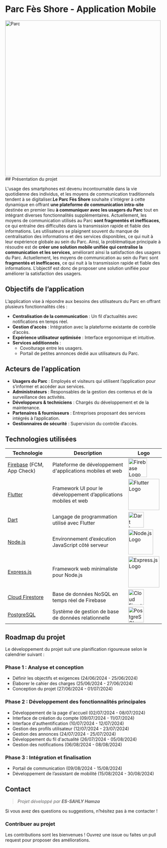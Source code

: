 # Parc Fès Shore - Application Mobile
<img src="D:\test\pictutes\Fes-shoreFinale.jpg" alt="Parc" width="500"/>
## Présentation du projet

L'usage des smartphones est devenu incontournable dans la vie quotidienne des individus, et les moyens de communication traditionnels tendent à se digitaliser.**Le Parc Fès Shore** souhaite s'intégrer à cette dynamique en offrant **une plateforme de communication intra-site** destinée en premier lieu **à communiquer avec les usagers du Parc** tout en intégrant diverses fonctionnalités supplémentaires. Actuellement, les moyens de communication utilisés au Parc **sont fragmentés et inefficaces**, ce qui entraîne des difficultés dans la transmission rapide et fiable des informations. Les utilisateurs se plaignent souvent du manque de centralisation des informations et des services disponibles, ce qui nuit à leur expérience globale au sein du Parc. Ainsi, la problématique principale à résoudre est de **créer une solution mobile unifiée qui centralise la communication et les services**, améliorant ainsi la satisfaction des usagers du Parc. Actuellement, les moyens de communication au sein du Parc sont **fragmentés et inefficaces**, ce qui nuit à la transmission rapide et fiable des informations. L’objectif est donc de proposer une solution unifiée pour améliorer la satisfaction des usagers.

## Objectifs de l’application

L’application vise à répondre aux besoins des utilisateurs du Parc en offrant plusieurs fonctionnalités clés :

- **Centralisation de la communication** : Un fil d’actualités avec notifications en temps réel.
- **Gestion d’accès** : Intégration avec la plateforme existante de contrôle d’accès.
- **Expérience utilisateur optimisée** : Interface ergonomique et intuitive.
- **Services additionnels** :
  - Covoiturage entre les usagers.
  - Portail de petites annonces dédié aux utilisateurs du Parc.

## Acteurs de l’application

- **Usagers du Parc** : Employés et visiteurs qui utilisent l’application pour s’informer et accéder aux services.  
- **Administrateurs** : Responsables de la gestion des contenus et de la surveillance des activités.  
- **Développeurs & techniciens** : Chargés du développement et de la maintenance.  
- **Partenaires & fournisseurs** : Entreprises proposant des services intégrés à l’application.  
- **Gestionnaires de sécurité** : Supervision du contrôle d’accès.  

## Technologies utilisées

| Technologie | Description | Logo |
|------------|------------|------|
| [Firebase](https://firebase.google.com/) (FCM, App Check) | Plateforme de développement d'applications mobiles et web | <img src="https://firebase.google.com/downloads/brand-guidelines/PNG/logo-logomark.png" alt="Firebase Logo" width="60"/> |
| [Flutter](https://flutter.dev/) | Framework UI pour le développement d’applications mobiles et web | <img src="https://upload.wikimedia.org/wikipedia/commons/1/17/Google-flutter-logo.png" alt="Flutter Logo" width="100"/> |
| [Dart](https://dart.dev/) | Langage de programmation utilisé avec Flutter | <img src="https://upload.wikimedia.org/wikipedia/commons/7/7e/Dart-logo.png" alt="Dart Logo" width="50"/> |
| [Node.js](https://nodejs.org/) | Environnement d’exécution JavaScript côté serveur | <img src="https://upload.wikimedia.org/wikipedia/commons/d/d9/Node.js_logo.svg" alt="Node.js Logo" width="80"/> |
| [Express.js](https://expressjs.com/) | Framework web minimaliste pour Node.js | <img src="https://upload.wikimedia.org/wikipedia/commons/6/64/Expressjs.png" alt="Express.js Logo" width="100"/> |
| [Cloud Firestore](https://firebase.google.com/docs/firestore) | Base de données NoSQL en temps réel de Firebase | <img src="https://firebase.google.com/downloads/brand-guidelines/PNG/logo-logomark.png" alt="Cloud Firestore Logo" width="50"/> |
| [PostgreSQL](https://www.postgresql.org/) | Système de gestion de base de données relationnelle | <img src="https://upload.wikimedia.org/wikipedia/commons/2/29/Postgresql_elephant.svg" alt="PostgreSQL Logo" width="50"/> |


## Roadmap du projet

Le développement du projet suit une planification rigoureuse selon le calendrier suivant :

### **Phase 1 : Analyse et conception**
- Définir les objectifs et exigences (24/06/2024 - 25/06/2024)
- Élaborer le cahier des charges (25/06/2024 - 27/06/2024)
- Conception du projet (27/06/2024 - 01/07/2024)

### **Phase 2 : Développement des fonctionnalités principales**
- Développement de la page d'accueil (02/07/2024 - 08/07/2024)
- Interface de création du compte (09/07/2024 - 11/07/2024)
- Interface d'authentification (10/07/2024 - 12/07/2024)
- Gestion des profils utilisateur (12/07/2024 - 23/07/2024)
- Gestion des annonces (24/07/2024 - 25/07/2024)
- Développement du fil d'actualité (26/07/2024 - 05/08/2024)
- Gestion des notifications (06/08/2024 - 08/08/2024)

### **Phase 3 : Intégration et finalisation**
- Portail de communication (09/08/2024 - 15/08/2024)
- Développement de l’assistant de mobilité (15/08/2024 - 30/08/2024)

## Contact

> *Projet développé par **ES-SAHLY Hamza***  

Si vous avez des questions ou suggestions, n’hésitez pas à me contacter !  

### **Contribuer au projet**  
Les contributions sont les bienvenues ! Ouvrez une issue ou faites un pull request pour proposer des améliorations.  


